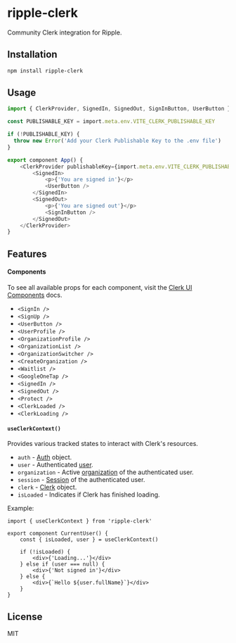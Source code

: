 # ripple-clerk

Community Clerk integration for Ripple.

## Installation

```bash
npm install ripple-clerk
```

## Usage

```ts
import { ClerkProvider, SignedIn, SignedOut, SignInButton, UserButton } from 'ripple-clerk';

const PUBLISHABLE_KEY = import.meta.env.VITE_CLERK_PUBLISHABLE_KEY

if (!PUBLISHABLE_KEY) {
  throw new Error('Add your Clerk Publishable Key to the .env file')
}

export component App() {
    <ClerkProvider publishableKey={import.meta.env.VITE_CLERK_PUBLISHABLE_KEY}>
        <SignedIn>
            <p>{'You are signed in'}</p>
            <UserButton />
        </SignedIn>
        <SignedOut>
            <p>{'You are signed out'}</p>
            <SignInButton />
        </SignedOut>
    </ClerkProvider>
}
```

## Features

#### Components

To see all available props for each component, visit the [Clerk UI Components](https://clerk.com/docs/reference/components/overview) docs.

- `<SignIn />`
- `<SignUp />`
- `<UserButton />`
- `<UserProfile />`
- `<OrganizationProfile />`
- `<OrganizationList />`
- `<OrganizationSwitcher />`
- `<CreateOrganization />`
- `<Waitlist />`
- `<GoogleOneTap />`
- `<SignedIn />`
- `<SignedOut />`
- `<Protect />`
- `<ClerkLoaded />`
- `<ClerkLoading />`

#### `useClerkContext()`

Provides various tracked states to interact with Clerk's resources.

- `auth` - [Auth](https://clerk.com/docs/references/nextjs/auth-object#auth-object) object.
- `user` - Authenticated [user](https://clerk.com/docs/references/javascript/user/user).
- `organization` - Active [organization](https://clerk.com/docs/references/javascript/organization/organization) of the authenticated user.
- `session` - [Session](https://clerk.com/docs/references/javascript/session) of the authenticated user.
- `clerk` - [Clerk](https://clerk.com/docs/references/javascript/clerk/clerk) object.
- `isLoaded` - Indicates if Clerk has finished loading.

Example:

```tsx
import { useClerkContext } from 'ripple-clerk'

export component CurrentUser() {
    const { isLoaded, user } = useClerkContext()

    if (!isLoaded) {
        <div>{'Loading...'}</div>
    } else if (user === null) {
        <div>{'Not signed in'}</div>
    } else {
        <div>{`Hello ${user.fullName}`}</div>
    }
}
```

## License

MIT
